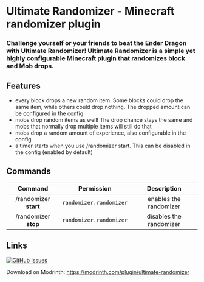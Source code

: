 # Ultimate Randomizer - Minecraft randomizer plugin

### Challenge yourself or your friends to beat the Ender Dragon with Ultimate Randomizer! Ultimate Randomizer is a simple yet highly configurable Minecraft plugin that randomizes block and Mob drops.



## Features
- every block drops a new random item. Some blocks could drop the same item, while others could drop nothing. The dropped amount can be configured in the config
- mobs drop random items as well! The drop chance stays the same and mobs that normally drop multiple items will still do that
- mobs drop a random amount of experience, also configurable in the config
- a timer starts when you use /randomizer start. This can be disabled in the config (enabled by default)

## Commands
| Command               | Permission             | Description            |
|:---------------------:|:----------------------:|:----------------------:|
| /randomizer **start** | `randomizer.randomizer`| enables the randomizer |
| /randomizer **stop**  | `randomizer.randomizer`| disables the randomizer|


## Links

[![GitHub Issues]](https://github.com/TigerX6/Ultimate-Randomizer/issues)

Download on Modrinth: https://modrinth.com/plugin/ultimate-randomizer

[//]: # (Data)

[GitHub Issues]: https://img.shields.io/github/issues/TigerX6/Ultimate-Randomizer
